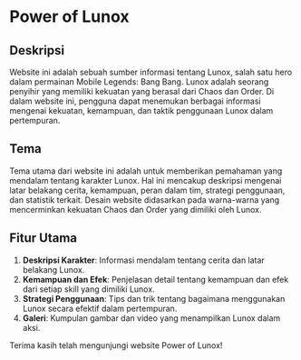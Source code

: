 # Power of Lunox

## Deskripsi

Website ini adalah sebuah sumber informasi tentang Lunox, salah satu hero dalam permainan Mobile Legends: Bang Bang. Lunox adalah seorang penyihir yang memiliki kekuatan yang berasal dari Chaos dan Order. Di dalam website ini, pengguna dapat menemukan berbagai informasi mengenai kekuatan, kemampuan, dan taktik penggunaan Lunox dalam pertempuran.

## Tema

Tema utama dari website ini adalah untuk memberikan pemahaman yang mendalam tentang karakter Lunox. Hal ini mencakup deskripsi mengenai latar belakang cerita, kemampuan, peran dalam tim, strategi penggunaan, dan statistik terkait. Desain website didasarkan pada warna-warna yang mencerminkan kekuatan Chaos dan Order yang dimiliki oleh Lunox.

## Fitur Utama

1. **Deskripsi Karakter**: Informasi mendalam tentang cerita dan latar belakang Lunox.
2. **Kemampuan dan Efek**: Penjelasan detail tentang kemampuan dan efek dari setiap skill yang dimiliki Lunox.
3. **Strategi Penggunaan**: Tips dan trik tentang bagaimana menggunakan Lunox secara efektif dalam pertempuran.
4. **Galeri**: Kumpulan gambar dan video yang menampilkan Lunox dalam aksi.

Terima kasih telah mengunjungi website Power of Lunox!

